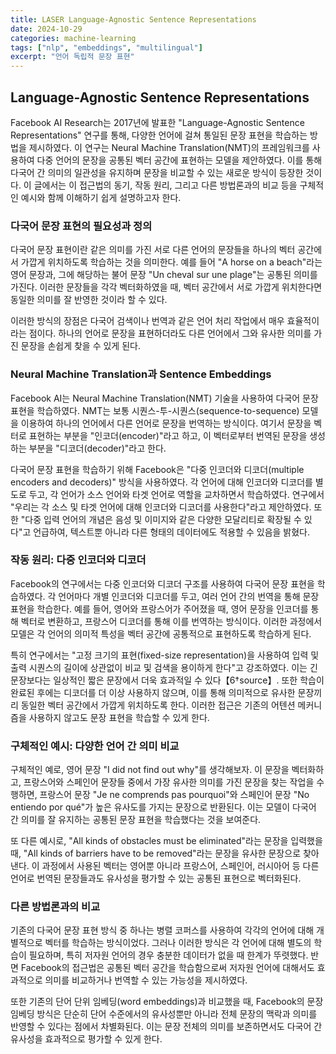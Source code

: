 ```yaml
---
title: LASER Language-Agnostic Sentence Representations
date: 2024-10-29
categories: machine-learning
tags: ["nlp", "embeddings", "multilingual"]
excerpt: "언어 독립적 문장 표현"
---
```


## Language-Agnostic Sentence Representations

Facebook AI Research는 2017년에 발표한 "Language-Agnostic Sentence Representations" 연구를 통해, 다양한 언어에 걸쳐 통일된 문장 표현을 학습하는 방법을 제시하였다. 이 연구는 Neural Machine Translation(NMT)의 프레임워크를 사용하여 다중 언어의 문장을 공통된 벡터 공간에 표현하는 모델을 제안하였다. 이를 통해 다국어 간 의미의 일관성을 유지하며 문장을 비교할 수 있는 새로운 방식이 등장한 것이다. 이 글에서는 이 접근법의 동기, 작동 원리, 그리고 다른 방법론과의 비교 등을 구체적인 예시와 함께 이해하기 쉽게 설명하고자 한다.

### **다국어 문장 표현의 필요성과 정의**

다국어 문장 표현이란 같은 의미를 가진 서로 다른 언어의 문장들을 하나의 벡터 공간에서 가깝게 위치하도록 학습하는 것을 의미한다. 예를 들어 "A horse on a beach"라는 영어 문장과, 그에 해당하는 불어 문장 "Un cheval sur une plage"는 공통된 의미를 가진다. 이러한 문장들을 각각 벡터화하였을 때, 벡터 공간에서 서로 가깝게 위치한다면 동일한 의미를 잘 반영한 것이라 할 수 있다.

이러한 방식의 장점은 다국어 검색이나 번역과 같은 언어 처리 작업에서 매우 효율적이라는 점이다. 하나의 언어로 문장을 표현하더라도 다른 언어에서 그와 유사한 의미를 가진 문장을 손쉽게 찾을 수 있게 된다.

### **Neural Machine Translation과 Sentence Embeddings**

Facebook AI는 Neural Machine Translation(NMT) 기술을 사용하여 다국어 문장 표현을 학습하였다. NMT는 보통 시퀀스-투-시퀀스(sequence-to-sequence) 모델을 이용하여 하나의 언어에서 다른 언어로 문장을 번역하는 방식이다. 여기서 문장을 벡터로 표현하는 부분을 "인코더(encoder)"라고 하고, 이 벡터로부터 번역된 문장을 생성하는 부분을 "디코더(decoder)"라고 한다.

다국어 문장 표현을 학습하기 위해 Facebook은 "다중 인코더와 디코더(multiple encoders and decoders)" 방식을 사용하였다. 각 언어에 대해 인코더와 디코더를 별도로 두고, 각 언어가 소스 언어와 타겟 언어로 역할을 교차하면서 학습하였다. 연구에서 "우리는 각 소스 및 타겟 언어에 대해 인코더와 디코더를 사용한다"라고 제안하였다. 또한 "다중 입력 언어의 개념은 음성 및 이미지와 같은 다양한 모달리티로 확장될 수 있다"고 언급하여, 텍스트뿐 아니라 다른 형태의 데이터에도 적용할 수 있음을 밝혔다.

### **작동 원리: 다중 인코더와 디코더**

Facebook의 연구에서는 다중 인코더와 디코더 구조를 사용하여 다국어 문장 표현을 학습하였다. 각 언어마다 개별 인코더와 디코더를 두고, 여러 언어 간의 번역을 통해 문장 표현을 학습한다. 예를 들어, 영어와 프랑스어가 주어졌을 때, 영어 문장을 인코더를 통해 벡터로 변환하고, 프랑스어 디코더를 통해 이를 번역하는 방식이다. 이러한 과정에서 모델은 각 언어의 의미적 특성을 벡터 공간에 공통적으로 표현하도록 학습하게 된다.

특히 연구에서는 "고정 크기의 표현(fixed-size representation)을 사용하여 입력 및 출력 시퀀스의 길이에 상관없이 비교 및 검색을 용이하게 한다"고 강조하였다. 이는 긴 문장보다는 일상적인 짧은 문장에서 더욱 효과적일 수 있다【6†source】. 또한 학습이 완료된 후에는 디코더를 더 이상 사용하지 않으며, 이를 통해 의미적으로 유사한 문장끼리 동일한 벡터 공간에서 가깝게 위치하도록 한다. 이러한 접근은 기존의 어텐션 메커니즘을 사용하지 않고도 문장 표현을 학습할 수 있게 한다.

### **구체적인 예시: 다양한 언어 간 의미 비교**

구체적인 예로, 영어 문장 "I did not find out why"를 생각해보자. 이 문장을 벡터화하고, 프랑스어와 스페인어 문장들 중에서 가장 유사한 의미를 가진 문장을 찾는 작업을 수행하면, 프랑스어 문장 "Je ne comprends pas pourquoi"와 스페인어 문장 "No entiendo por qué"가 높은 유사도를 가지는 문장으로 반환된다. 이는 모델이 다국어 간 의미를 잘 유지하는 공통된 문장 표현을 학습했다는 것을 보여준다.

또 다른 예시로, "All kinds of obstacles must be eliminated"라는 문장을 입력했을 때, "All kinds of barriers have to be removed"라는 문장을 유사한 문장으로 찾아낸다. 이 과정에서 사용된 벡터는 영어뿐 아니라 프랑스어, 스페인어, 러시아어 등 다른 언어로 번역된 문장들과도 유사성을 평가할 수 있는 공통된 표현으로 벡터화된다.

### **다른 방법론과의 비교**

기존의 다국어 문장 표현 방식 중 하나는 병렬 코퍼스를 사용하여 각각의 언어에 대해 개별적으로 벡터를 학습하는 방식이었다. 그러나 이러한 방식은 각 언어에 대해 별도의 학습이 필요하며, 특히 저자원 언어의 경우 충분한 데이터가 없을 때 한계가 뚜렷했다. 반면 Facebook의 접근법은 공통된 벡터 공간을 학습함으로써 저자원 언어에 대해서도 효과적으로 의미를 비교하거나 번역할 수 있는 가능성을 제시하였다.

또한 기존의 단어 단위 임베딩(word embeddings)과 비교했을 때, Facebook의 문장 임베딩 방식은 단순히 단어 수준에서의 유사성뿐만 아니라 전체 문장의 맥락과 의미를 반영할 수 있다는 점에서 차별화된다. 이는 문장 전체의 의미를 보존하면서도 다국어 간 유사성을 효과적으로 평가할 수 있게 한다.
